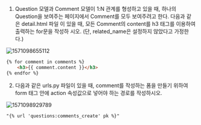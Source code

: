 1. Question 모델과 Comment 모델이 1:N 관계를 형성하고 있을 때, 하나의 Question을
보여주는 페이지에서 Comment를 모두 보여주려고 한다. 다음과 같은 detail.html 파일
이 있을 때, 모든 Comment의 content를 h3 태그를 이용하여 출력하는 for문을 작성하
시오. (단, related_name은 설정하지 않았다고 가정한다.)

![1571098655112](C:\Users\student\AppData\Roaming\Typora\typora-user-images\1571098655112.png)

```html
{% for comment in comments %}
	<h3>{{ comment.content }}</h3>
{% endfor %}
```



2. 다음과 같은 urls.py 파일이 있을 때, comment를 작성하는 폼을 만들기 위하여
form 태그 안에 action 속성값으로 넣어야 하는 경로를 작성하시오.

![1571098929789](C:\Users\student\AppData\Roaming\Typora\typora-user-images\1571098929789.png)

```html
"{% url 'questions:comments_create' pk %}"
```

